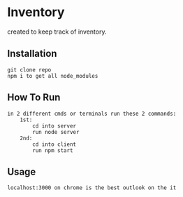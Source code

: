 # Inventory

created to keep track of inventory.


## Installation
    git clone repo
    npm i to get all node_modules

## How To Run
    in 2 different cmds or terminals run these 2 commands:
        1st:
            cd into server
            run node server
        2nd:
            cd into client
            run npm start

## Usage
    localhost:3000 on chrome is the best outlook on the it
